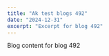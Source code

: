 ```yaml
---
title: "Ak test blogs 492"
date: "2024-12-31"
excerpt: "Excerpt for blog 492"
---
```


Blog content for blog 492